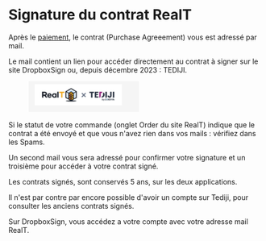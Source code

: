 # Signature du contrat RealT

Après le [paiement](mode-de-paiement-realt.md), le contrat (Purchase Agreeement) vous est adressé par mail.

Le mail contient un lien pour accéder directement au contrat à signer sur le site DropboxSign ou, depuis décembre 2023 : TEDIJI.

<figure><img src="../../.gitbook/assets/image (285).png" alt=""><figcaption></figcaption></figure>

Si le statut de votre commande (onglet Order du site RealT) indique que le contrat a été envoyé et que vous n'avez rien dans vos mails : vérifiez dans les Spams.&#x20;

Un second mail vous sera adressé pour confirmer votre signature et un troisième pour accéder à votre contrat signé.

Les contrats signés, sont conservés 5 ans, sur les deux applications.

Il n'est par contre par encore possible d'avoir un compte sur Tediji, pour consulter les anciens contrats signés.

Sur DropboxSign, vous accédez a votre compte avec votre adresse mail RealT.
